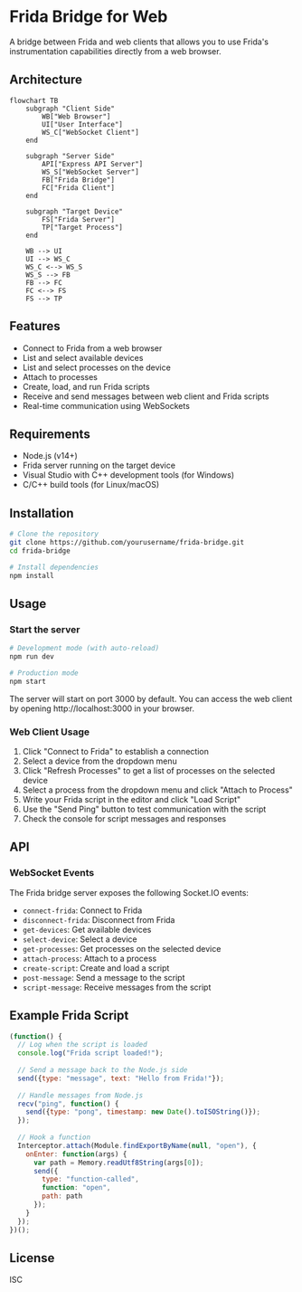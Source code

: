 # Frida Bridge for Web

A bridge between Frida and web clients that allows you to use Frida's instrumentation capabilities directly from a web browser.

## Architecture

```mermaid
flowchart TB
    subgraph "Client Side"
        WB["Web Browser"]
        UI["User Interface"]
        WS_C["WebSocket Client"]
    end
    
    subgraph "Server Side"
        API["Express API Server"]
        WS_S["WebSocket Server"]
        FB["Frida Bridge"]
        FC["Frida Client"]
    end
    
    subgraph "Target Device"
        FS["Frida Server"]
        TP["Target Process"]
    end
    
    WB --> UI
    UI --> WS_C
    WS_C <--> WS_S
    WS_S --> FB
    FB --> FC
    FC <--> FS
    FS --> TP
```

## Features

- Connect to Frida from a web browser
- List and select available devices
- List and select processes on the device
- Attach to processes
- Create, load, and run Frida scripts
- Receive and send messages between web client and Frida scripts
- Real-time communication using WebSockets

## Requirements

- Node.js (v14+)
- Frida server running on the target device
- Visual Studio with C++ development tools (for Windows)
- C/C++ build tools (for Linux/macOS)

## Installation

```bash
# Clone the repository
git clone https://github.com/yourusername/frida-bridge.git
cd frida-bridge

# Install dependencies
npm install
```

## Usage

### Start the server

```bash
# Development mode (with auto-reload)
npm run dev

# Production mode
npm start
```

The server will start on port 3000 by default. You can access the web client by opening http://localhost:3000 in your browser.

### Web Client Usage

1. Click "Connect to Frida" to establish a connection
2. Select a device from the dropdown menu
3. Click "Refresh Processes" to get a list of processes on the selected device
4. Select a process from the dropdown menu and click "Attach to Process"
5. Write your Frida script in the editor and click "Load Script"
6. Use the "Send Ping" button to test communication with the script
7. Check the console for script messages and responses

## API

### WebSocket Events

The Frida bridge server exposes the following Socket.IO events:

- `connect-frida`: Connect to Frida
- `disconnect-frida`: Disconnect from Frida
- `get-devices`: Get available devices
- `select-device`: Select a device
- `get-processes`: Get processes on the selected device
- `attach-process`: Attach to a process
- `create-script`: Create and load a script
- `post-message`: Send a message to the script
- `script-message`: Receive messages from the script

## Example Frida Script

```javascript
(function() {
  // Log when the script is loaded
  console.log("Frida script loaded!");
  
  // Send a message back to the Node.js side
  send({type: "message", text: "Hello from Frida!"});
  
  // Handle messages from Node.js
  recv("ping", function() {
    send({type: "pong", timestamp: new Date().toISOString()});
  });
  
  // Hook a function
  Interceptor.attach(Module.findExportByName(null, "open"), {
    onEnter: function(args) {
      var path = Memory.readUtf8String(args[0]);
      send({
        type: "function-called",
        function: "open",
        path: path
      });
    }
  });
})();
```

## License

ISC 